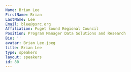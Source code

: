 ```yaml
---
Name: Brian Lee
FirstName: Brian
LastName: Lee
Email: blee@psrc.org
Affiliation: Puget Sound Regional Council
Position: Program Manager Data Solutions and Research
Bio: ''
avatar: Brian Lee.jpeg
title: Brian Lee
type: speakers
layout: speakers
id: 80
---
```

